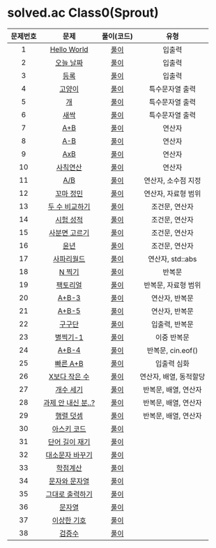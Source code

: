 # solved.ac Class0(Sprout)

| 문제번호 |  문제  | 풀이(코드) | 유형 |  
|  :---:  | :---: |   :---:  |   :---:  |    
| 1  | [Hello World](https://www.acmicpc.net/problem/2557) | [풀이]() | 입출력 |  
| 2  | [오늘 날짜](https://www.acmicpc.net/problem/10699) | [풀이]() | 입출력 |    
| 3  | [등록](https://www.acmicpc.net/problem/7287) | [풀이]() | 입출력 |    
| 4  | [고양이](https://www.acmicpc.net/problem/10171) | [풀이]() | 특수문자열 출력 |    
| 5  | [개](https://www.acmicpc.net/problem/10172) | [풀이]() | 특수문자열 출력 |    
| 6  | [새싹](https://www.acmicpc.net/problem/25083) | [풀이]() | 특수문자열 출력 |    
| 7  | [A+B](https://www.acmicpc.net/problem/1000) | [풀이]() | 연산자 |    
| 8  | [A-B](https://www.acmicpc.net/problem/1001) | [풀이]() | 연산자 |    
| 9  | [AxB](https://www.acmicpc.net/problem/10998) | [풀이]() | 연산자 |    
| 10  | [사칙연산](https://www.acmicpc.net/problem/10869) | [풀이]() | 연산자 |    
| 11  | [A/B](https://www.acmicpc.net/problem/1008) | [풀이]() | 연산자, 소수점 지정 |    
| 12  | [꼬마 정민](https://www.acmicpc.net/problem/11382) | [풀이]() | 연산자, 자료형 범위 |    
| 13  | [두 수 비교하기](https://www.acmicpc.net/problem/1330) | [풀이]() | 조건문, 연산자 |    
| 14  | [시험 성적](https://www.acmicpc.net/problem/9498) | [풀이]() | 조건문, 연산자 |    
| 15  | [사분면 고르기](https://www.acmicpc.net/problem/14681) | [풀이]() | 조건문, 연산자 |    
| 16  | [윤년](https://www.acmicpc.net/problem/2753) | [풀이]() | 조건문, 연산자 |    
| 17  | [사파리월드](https://www.acmicpc.net/problem/2420) | [풀이]() | 연산자, std::abs |    
| 18  | [N 찍기](https://www.acmicpc.net/problem/2741) | [풀이]() | 반복문 |    
| 19  | [팩토리얼](https://www.acmicpc.net/problem/10872) | [풀이]() | 반복문, 자료형 범위 |    
| 20  | [A+B-3](https://www.acmicpc.net/problem/10950) | [풀이]() | 연산자, 반복문 |    
| 21  | [A+B-5](https://www.acmicpc.net/problem/10952) | [풀이]() | 연산자, 반복문 |    
| 22  | [구구단](https://www.acmicpc.net/problem/2739) | [풀이]() | 입출력, 반복문 |    
| 23  | [별찍기-1](https://www.acmicpc.net/problem/2438) | [풀이]() | 이중 반복문 |    
| 24  | [A+B-4](https://www.acmicpc.net/problem/10951) | [풀이]() | 반복문, cin.eof() |    
| 25  | [빠른 A+B](https://www.acmicpc.net/problem/15552) | [풀이]() | 입출력 심화 |    
| 26  | [X보다 작은 수](https://www.acmicpc.net/problem/10871) | [풀이]() | 연산자, 배열, 동적할당 |    
| 27  | [개수 세기](https://www.acmicpc.net/problem/10807) | [풀이]() | 반복문, 배열, 연산자 |    
| 28  | [과제 안 내신 분..?](https://www.acmicpc.net/problem/5597) | [풀이]() | 반복문, 배열, 연산자 |    
| 29  | [행렬 덧셈](https://www.acmicpc.net/problem/2738) | [풀이]() | 반복문, 배열, 연산자 |    
| 30  | [아스키 코드](https://www.acmicpc.net/problem/11654) | [풀이]() |  |    
| 31  | [단어 길이 재기](https://www.acmicpc.net/problem/2743) | [풀이]() |  |    
| 32  | [대소문자 바꾸기](https://www.acmicpc.net/problem/2744) | [풀이]() |  |    
| 33  | [학점계산](https://www.acmicpc.net/problem/2754) | [풀이]() |  |    
| 34  | [문자와 문자열](https://www.acmicpc.net/problem/27866) | [풀이]() |  |    
| 35  | [그대로 출력하기](https://www.acmicpc.net/problem/11718) | [풀이]() |  |    
| 36  | [문자열](https://www.acmicpc.net/problem/9086) | [풀이]() |  |    
| 37  | [이상한 기호](https://www.acmicpc.net/problem/15964) | [풀이]() |  |    
| 38  | [검증수](https://www.acmicpc.net/problem/2475) | [풀이]() |  |    

